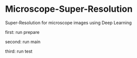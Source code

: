 # Microscope-Super-Resolution
 Super-Resolution for microscope images using Deep Learning

 first: run prepare

 second: run main
 
 third: run test
